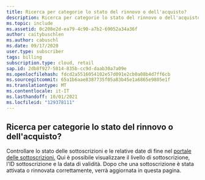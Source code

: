 ```yaml
---
title: Ricerca per categorie lo stato del rinnovo o dell'acquisto?
description: Ricerca per categorie lo stato del rinnovo o dell'acquisto per la sottoscrizione Visual Studio?
ms.topic: include
ms.assetid: 0c208e2d-ea79-4c90-a7b2-69052a34a36f
author: caitybuschlen
ms.author: cabuschl
ms.date: 09/17/2020
user.type: subscriber
tags: billing
subscription.type: cloud, retail
sap.id: 2db8f927-5814-835b-cc9d-daab30a7a09e
ms.openlocfilehash: fdcd2a5516054102e57d091e2cb0a08b4d7ff6cb
ms.sourcegitcommit: 65a1b6aae8387735f05a83b45e1a6865e9805e1f
ms.translationtype: MT
ms.contentlocale: it-IT
ms.lasthandoff: 10/01/2021
ms.locfileid: "129378111"
---
```

## <a name="how-do-i-find-the-status-of-my-renewal-or-purchase"></a>Ricerca per categorie lo stato del rinnovo o dell'acquisto?

Controllare lo stato delle sottoscrizioni e le relative date di fine nel [portale delle sottoscrizioni.](https://my.visualstudio.com/subscriptions) Qui è possibile visualizzare il livello di sottoscrizione, l'ID sottoscrizione e la data di validità. Dopo che una sottoscrizione è stata attivata o rinnovata correttamente, verrà aggiornata in questa pagina. 